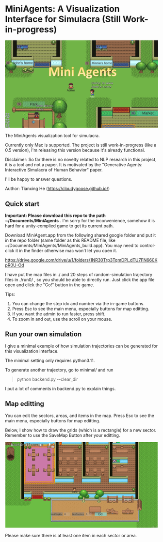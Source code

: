# MiniAgents: A Visualization Interface for Simulacra (Still Work-in-progress)

<img src="./figs/title.jpg" width="600">

The MiniAgents visualization tool for simulacra.

Currently only Mac is supported. The project is still work-in-progress (like a 0.5 version), I'm releasing this version because it's already functional.

Disclaimer: So far there is no novelty related to NLP research in this project, it is a tool and not a paper. It is motivated by the "Generative Agents: Interactive Simulacra of Human Behavior" paper.

I'll be happy to answer questions.

Author: Tianxing He (https://cloudygoose.github.io/)

## Quick start

**Important: Please download this repo to the path ~/Documents/MiniAgents** . I'm sorry for the inconvenience, somehow it is hard for a unity-complied game to get its current path.

Download MiniAgent.app from the following shared google folder and put it in the repo folder (same folder as this README file, like ~/Documents/MiniAgents/MiniAgents_build.app). You may need to control-click it in the finder otherwise mac won't let you open it.

https://drive.google.com/drive/u/1/folders/1NR30Trp3TqmDPl_dTU7FN660KpR0U-Od

I have put the map files in ./ and 20 steps of random-simulation trajectory files in ./run0/ , so you should be able to directly run. Just click the app file open and click the "Go!" button in the game.

Tips:

1. You can change the step idx and number via the in-game buttons.
2. Press Esc to see the main menu, especially buttons for map editting.
3. If you want the admin to run faster, press shift.
4. To zoom in and out, use the scroll on your mouse.

## Run your own simulation

I give a minimal example of how simulation trajectories can be generated for this visualization interface.

The minimal setting only requires python3.11.

To generate another trajectory, go to minimal/ and run

> python backend.py --clear_dir

I put a lot of comments in backend.py to explain things. 

## Map editting

You can edit the sectors, areas, and items in the map. Press Esc to see the main menu, especially buttons for map editting.

Below, I show how to draw the grids (which is a rectangle) for a new sector. Remember to use the SaveMap Button after your editting.

<img src="./figs/mapeditting.gif" width="600">

Please make sure there is at least one item in each sector or area.

